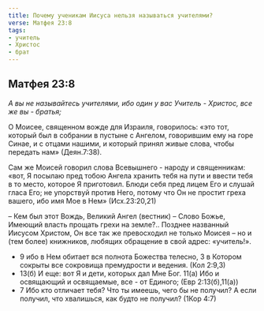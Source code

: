 ```yaml
---
title: Почему ученикам Иисуса нельзя называться учителями?
verse: Матфея 23:8
tags: 
- учитель
- Христос
- брат
---
```


## Матфея 23:8

*А вы не называйтесь учителями, ибо один у вас Учитель - Христос, все же вы - братья;*

О Моисее, священном вожде для Израиля, говорилось: 
«это тот, который был в собрании в пустыне с Ангелом, говорившим ему на горе Синае, и с отцами нашими, и который принял живые слова, чтобы передать нам» (Деян.7:38). 

Сам же Моисей говорил слова Всевышнего - народу и священникам: 
«вот, Я посылаю пред тобою Ангела хранить тебя на пути и ввести тебя в то место, которое Я приготовил. Блюди себя пред лицем Его и слушай гласа Его; не упорствуй против Него, потому что Он не простит греха вашего, ибо имя Мое в Нем» (Исх.23:20,21)  

– Кем был этот Вождь, Великий Ангел (вестник) – Слово Божье, Имеющий власть прощать грехи на земле?.. Позднее названный Иисусом Христом, Он все так же превосходил не только Моисея – но и (тем более) книжников, любящих обращение в свой адрес: «учитель!». 

- 9 ибо в Нем обитает вся полнота Божества телесно, 3 в Котором сокрыты все сокровища премудрости и ведения. (Кол 2:9,3)
- 13(б) И еще: вот Я и дети, которых дал Мне Бог. 11(а) Ибо и освящающий и освящаемые, все - от Единого; (Евр 2:13(б),11(а))
- 7 Ибо кто отличает тебя? Что ты имеешь, чего бы не получил? А если получил, что хвалишься, как будто не получил? (1Кор 4:7)